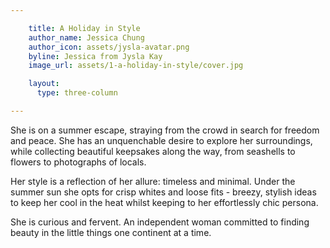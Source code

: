 ```yaml
---

    title: A Holiday in Style
    author_name: Jessica Chung
    author_icon: assets/jysla-avatar.png
    byline: Jessica from Jysla Kay
    image_url: assets/1-a-holiday-in-style/cover.jpg

    layout:
      type: three-column

---
```


She is on a summer escape, straying from the crowd in search for freedom and peace. She has an unquenchable desire to explore her surroundings, while collecting beautiful keepsakes along the way, from seashells to flowers to photographs of locals.

Her style is a reflection of her allure: timeless and minimal. Under the summer sun she opts for crisp whites and loose fits - breezy, stylish ideas to keep her cool in the heat whilst keeping to her effortlessly chic persona.

She is curious and fervent. An independent woman committed to finding beauty in the little things one continent at a time.
